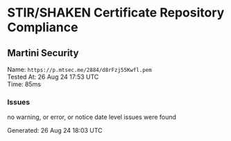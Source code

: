# STIR/SHAKEN Certificate Repository Compliance

## Martini Security

Name: `https://p.mtsec.me/2884/d8rFzj55Kwfl.pem`\
Tested At: 26 Aug 24 17:53 UTC\
Time: 85ms

### Issues

no warning, or error, or notice date level issues were found

Generated: 26 Aug 24 18:03 UTC